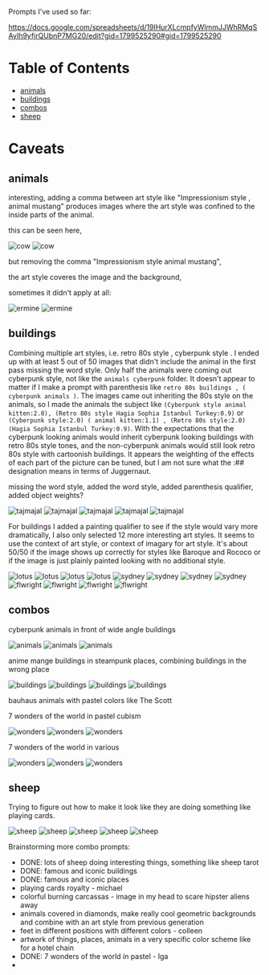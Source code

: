 
Prompts I've used so far:

https://docs.google.com/spreadsheets/d/19lHurXLcmpfyWlmmJJWhRMqSAyIh9yfjrQUbnP7MG20/edit?gid=1799525290#gid=1799525290

# Table of Contents

- [animals](#animals)
- [buildings](#buildings)
- [combos](#combos)
- [sheep](#sheep)



# Caveats

## animals

interesting, adding a comma between art style like "Impressionism style , animal mustang" produces images where the art style was confined to the inside parts of the animal.

this can be seen here, 

![cow](./animals%20cubism/00410-899013019.png?raw=true)
![cow](./animals%20cubism%202/00416-3518403274.png?raw=true)

but removing the comma "Impressionism style animal mustang",

the art style coveres the image and the background,

sometimes it didn't apply at all:

![ermine](./animals%20cubism/00378-3463598972.png?raw=true)
![ermine](./animals%20cubism%202/00384-471156219.png?raw=true)


## buildings

Combining multiple art styles, i.e. retro 80s style <buildings>, cyberpunk style <animals>. I ended up with at least 5 out of 50 images that didn't include the animal in the first pass missing the word style. Only half the animals were coming out cyberpunk style, not like the  `animals cyberpunk` folder. It doesn't appear to matter if I make a prompt with parenthesis like `retro 80s buildings , ( cyberpunk animals )`. The images came out inheriting the 80s style on the animals, so I made the animals the subject like `(Cyberpunk style animal kitten:2.0), (Retro 80s style Hagia Sophia Istanbul Turkey:0.9)` or `(Cyberpunk style:2.0) ( animal kitten:1.1) , (Retro 80s style:2.0) (Hagia Sophia Istanbul Turkey:0.9)`. With the expectations that the cyberpunk looking animals would inherit cyberpunk looking buildings with retro 80s style tones, and the non-cyberpunk animals would still look retro 80s style with cartoonish buildings. It appears the weighting of the effects of each part of the picture can be tuned, but I am not sure what the :## designation means in terms of Juggernaut.



missing the word style, added the word style, added parenthesis qualifier, added object weights?

![tajmajal](./retro%2080s%20buildings%20cyberpunk%20animals/00713-1391586435.png?raw=true)
![tajmajal](./retro%2080s%20style%20buildings%20cyberpunk%20style%20animals/00713-418230600.png?raw=true)
![tajmajal](./retro%2080s%20buildings%20,%20(%20cyberpunk%20animals%20)/00713-3518743264.png?raw=true)
![tajmajal](./cyberpunk%20animals,%20retro%2080s%20style%20(%20buildings%20)/00793-292965761.png?raw=true)
![tajmajal](./cyberpunk%20animals,%20retro%2080s%20style%20(%20wide%20angle%20buildings%20)%202/00002-1498688634.png?raw=true)


For buildings I added a painting qualifier to see if the style would vary more dramatically, I also only selected 12 more interesting art styles. It seems to use the context of art style, or context of imagary for art style. It's about 50/50 if the image shows up correctly for styles like Baroque and Rococo or if the image is just plainly painted looking with no additional style.

![lotus](./buildings%20baroque%20wide%20angle/00019-2545539953.png?raw=true)
![lotus](./buildings%20gothic%20painting/00019-707715943.png?raw=true)
![lotus](./buildings%20cubism/00069-1183425810.png?raw=true)
![lotus](./buildings%20cyberpunk/00169-1484277224.png?raw=true)
![sydney](./buildings%20rococo/00137-1080916164.png?raw=true)
![sydney](./buildings%20steampunk/00237-1202795471.png?raw=true)
![sydney](./buildings%20cyberpunk/00187-391395010.png?raw=true)
![sydney](./buildings%20vaporwave/00487-921386162.png?raw=true)
![flwright](./buildings%20retro%2080s/00539-3437861514.png?raw=true)
![flwright](./buildings%20anime%20manga/00439-2936171495.png?raw=true)
![flwright](./buildings%20fauvism/00389-4100665740.png?raw=true)
![flwright](./buildings%20brutalism/00339-747540897.png?raw=true)


## combos

cyberpunk animals in front of wide angle buildings

![animals](./(%20cyberpunk%20animals%20),%20(%20retro%2080s%20style%20)%20wide%20angle%20buildings/00238-2708081374.png?raw=true)
![animals](./(%20cyberpunk%20animals%20),%20(%20retro%2080s%20style%20)%20wide%20angle%20buildings/00254-1534105448.png?raw=true)
![animals](./(%20cyberpunk%20animals%20),%20(%20retro%2080s%20style%20)%20wide%20angle%20buildings/00256-2937630081.png?raw=true)

anime mange buildings in steampunk places, combining buildings in the wrong place

![buildings](./buildings%20anime%20manga%20wide%20angle,%20steampunk%20places%20/00985-3444897962.png?raw=true)
![buildings](./buildings%20anime%20manga%20wide%20angle,%20steampunk%20places%20/00779-545135991.png?raw=true)
![buildings](./buildings%20anime%20manga%20wide%20angle,%20steampunk%20places%20/00760-4245433689.png?raw=true)
![buildings](./buildings%20anime%20manga%20wide%20angle,%20steampunk%20places%20/00759-3461537253.png?raw=true)


bauhaus animals with pastel colors like The Scott



7 wonders of the world in pastel cubism

![wonders](./7%20wonders%20pastel%20cubism/02273-1649320479.png?raw=true)
![wonders](./7%20wonders%20pastel%20cubism/02274-548448611.png?raw=true)
![wonders](./7%20wonders%20pastel%20cubism/02275-515497819.png?raw=true)


7 wonders of the world in various

![wonders](./7%20wonders%20pastel%20bauhaus/02315-445044836.png?raw=true)
![wonders](./7%20wonders%20diamonds%20neoexpressionism/02294-897877749.png?raw=true)
![wonders](./7%20wonders%20rainbow%20de%20stijl%20neoexpressionism/02273-3002809686.png?raw=true)


## sheep

Trying to figure out how to make it look like they are doing something like playing cards.

![sheep](./sheep%20art%20deco%20jobs%20and%20movies/02395-1318645532.png?raw=true)
![sheep](./sheep%20art%20deco%20jobs%20and%20movies/02394-1395837217.png?raw=true)
![sheep](./sheep%20art%20deco%20jobs%20and%20movies/02355-405391313.png?raw=true)
![sheep](./sheep%20art%20deco%20jobs%20and%20movies/02356-1990394421.png?raw=true)
![sheep](./sheep%20art%20deco%20jobs%20and%20movies/02446-3716087889.png?raw=true)





Brainstorming more combo prompts:

* DONE: lots of sheep doing interesting things, something like sheep tarot
* DONE: famous and iconic buildings
* DONE: famous and iconic places
* playing cards royalty - michael
* colorful burning carcassas - image in my head to scare hipster aliens away
* animals covered in diamonds, make really cool geometric backgrounds and combine with an art style from previous generation
* feet in different positions with different colors - colleen
* artwork of things, places, animals in a very specific color scheme like for a hotel chain
* DONE: 7 wonders of the world in pastel - Iga
* 


